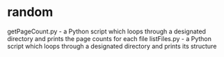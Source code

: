 # random

getPageCount.py - a Python script which loops through a designated directory and prints the page counts for each file
listFiles.py - a Python script which loops through a designated directory and prints its structure
